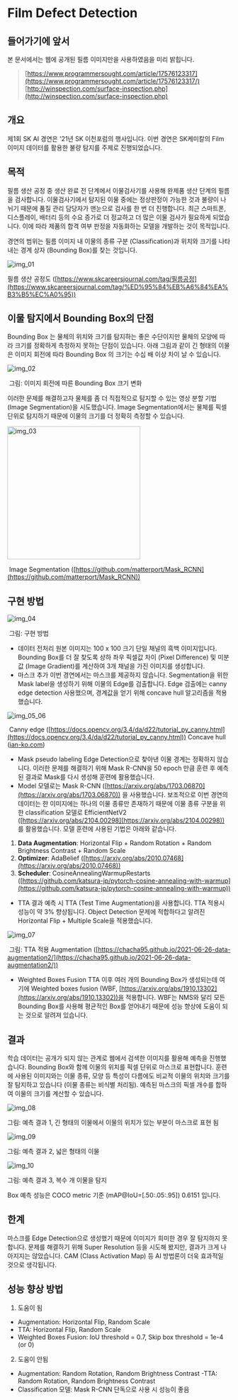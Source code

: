 # Film Defect Detection



## 들어가기에 앞서

본 문서에서는 웹에 공개된 필름 이미지만을 사용하였음을 미리 밝힙니다.

> [https://www.programmersought.com/article/17576123317](https://www.programmersought.com/article/17576123317/)
[http://winspection.com/surface-inspection.php](http://winspection.com/surface-inspection.php)



## 개요

제1회 SK AI 경연은 '21년 SK 이천포럼의 행사입니다. 이번 경연은 SK케미칼의 Film 이미지 데이터를 활용한 불량 탐지를 주제로 진행되었습니다.



## 목적

필름 생산 공정 중 생산 완료 전 단계에서 이물검사기를 사용해 완제품 생산 단계의 필름을 검사합니다. 이물검사기에서 탐지된 이물 중에는 정상판정이 가능한 것과 불량이 나뉘기 때문에 품질 관리 담당자가 맨눈으로 검사를 한 번 더 진행합니다. 최근 스마트폰, 디스플레이, 배터리 등의 수요 증가로 더 정교하고 더 많은 이물 검사가 필요하게 되었습니다. 이에 따라 제품의 합격 여부 판정을 자동화하는 모델을 개발하는 것이 목적입니다.

경연의 범위는 필름 이미지 내 이물의 종류 구분 (Classification)과 위치와 크기를 나타내는 경계 상자 (Bounding Box)를 찾는 것입니다.

![img_01](images/img_01.png)

필름 생산 공정도 ([https://www.skcareersjournal.com/tag/필름공정](https://www.skcareersjournal.com/tag/%ED%95%84%EB%A6%84%EA%B3%B5%EC%A0%95))



## 이물 탐지에서 Bounding Box의 단점

Bounding Box 는 물체의 위치와 크기를 탐지하는 좋은 수단이지만 물체의 모양에 따라 크기를 정확하게 측정하지 못하는 단점이 있습니다. 아래 그림과 같이 긴 형태의 이물은 이미지 회전에 따라 Bounding Box 의 크기는 수십 배 이상 차이 날 수 있습니다.

![img_02](images/img_02.png)

​                                                         그림: 이미지 회전에 따른 Bounding Box 크기 변화

이러한 문제를 해결하고자 물체를 좀 더 직접적으로 탐지할 수 있는 영상 분할 기법 (Image Segmentation)을 시도했습니다. Image Segmentation에서는 물체를 픽셀 단위로 탐지하기 때문에 이물의 크기를 더 정확히 측정할 수 있습니다.

<img src="images/img_03.png" alt="img_03" width="300" height="300">

​                                  Image Segmentation ([https://github.com/matterport/Mask_RCNN](https://github.com/matterport/Mask_RCNN))



## 구현 방법

![img_04](images/img_04.png)

​                                                                                      그림: 구현 방법 

- 데이터 전처리
  원본 이미지는 100 x 100 크기 단일 채널의 흑백 이미지입니다. Bounding Box를 더 잘 찾도록 상하 좌우 픽셀값 차이 (Pixel Difference) 및 미분 값 (Image Gradient)를 계산하여 3개 채널을 가진 이미지를 생성합니다.
- 마스크 추가
  이번 경연에서는 마스크를 제공하지 않습니다. Segmentation을 위한 Mask label을 생성하기 위해 이물의 Edge를 검출합니다. Edge 검출에는 canny edge detection 사용했으며, 경계값을 얻기 위해 concave hull 알고리즘을 적용했습니다.

![img_05_06](images/img_05_06.png)

​           Canny edge ([https://docs.opencv.org/3.4/da/d22/tutorial_py_canny.html](https://docs.opencv.org/3.4/da/d22/tutorial_py_canny.html))     Concave hull ([ian-ko.com](https://www.ian-ko.com/ET_GeoWizards/UserGuide/concaveHull.htm))



- Mask pseudo labeling
Edge Detection으로 찾아낸 이물 경계는 정확하지 않습니다. 이러한 문제를 해결하기 위해 Mask R-CNN을 50 epoch 만큼 훈련 후 예측된 결과로 Mask를 다시 생성해 훈련에 활용했습니다.
- Model
모델로는 Mask R-CNN ([https://arxiv.org/abs/1703.06870](https://arxiv.org/abs/1703.06870)) 을 사용했습니다. 보조적으로 이번 경연의 데이터는 한 이미지에는 하나의 이물 종류만 존재하기 때문에 이물 종류 구분을 위한 classification 모델로 EfficientNetV2 ([https://arxiv.org/abs/2104.00298](https://arxiv.org/abs/2104.00298)) 를 활용했습니다. 모델 훈련에 사용된 기법은 아래와 같습니다.

1. **Data Augmentation**: Horizontal Flip + Random Rotation + Random Brightness Contrast  + Random Scale
2. **Optimizer**: AdaBelief ([https://arxiv.org/abs/2010.07468](https://arxiv.org/abs/2010.07468))
3. **Scheduler**: CosineAnnealingWarmupRestarts ([https://github.com/katsura-jp/pytorch-cosine-annealing-with-warmup](https://github.com/katsura-jp/pytorch-cosine-annealing-with-warmup))
- TTA
결과 예측 시 TTA (Test Time Augmentation)을 사용합니다. TTA 적용시 성능이 약 3% 향상됩니다. Object Detection 문제에 적합하다고 알려진 Horizontal Flip + Multiple Scale을 적용했습니다.

![img_07](images/img_07.png)

​                그림: TTA 적용 Augmentation ([https://chacha95.github.io/2021-06-26-data-augmentation2/](https://chacha95.github.io/2021-06-26-data-augmentation2/))

- Weighted Boxes Fusion
TTA 이후 여러 개의 Bounding Box가 생성되는데 여기에 Weighted boxes fusion (WBF, [https://arxiv.org/abs/1910.13302](https://arxiv.org/abs/1910.13302))을 적용합니다. WBF는 NMS와 달리 모든 Bounding Box를 사용해 평균적인 Box를 얻어내기 때문에 성능 향상에 도움이 되는 것으로 알려져 있습니다.



## 결과

학습 데이터는 공개가 되지 않는 관계로 웹에서 검색한 이미지를 활용해 예측을 진행했습니다. Bounding Box와 함께 이물의 위치를 픽셀 단위로 마스크로 표현합니다. 훈련에 사용된 이미지와는 이물 종류, 모양 등 특성이 다름에도 비교적 이물의 위치와 크기를 잘 탐지하고 있습니다 (이물 종류는 비식별 처리됨). 예측된 마스크의 픽셀 개수를 합하여 이물의 크기를 계산할 수 있습니다. 

![img_08](images/img_08.png)

그림: 예측 결과 1, 긴 형태의 이물에서 이물의 위치가 있는 부분이 마스크로 표현 됨

![img_09](images/img_09.png)

그림: 예측 결과 2, 넓은 형태의 이물

![img_10](images/img_10.png)

그림: 예측 결과 3, 복수 개 이물을 탐지

Box 예측 성능은 COCO metric 기준 (mAP@IoU=[.50:.05:.95]) 0.6151 입니다.



## 한계

마스크를 Edge Detection으로 생성했기 때문에 이미지가 희미한 경우 잘 탐지하지 못합니다. 문제를 해결하기 위해 Super Resolution 등을 시도해 봤지만, 결과가 크게 나아지지는 않았습니다. CAM (Class Activation Map) 등 AI 방법론이 더욱 효과적일 것으로 생각됩니다.



## 성능 향상 방법

1. 도움이 됨
- Augmentation: Horizontal Flip,  Random Scale
- TTA: Horizontal Flip,  Random Scale
- Weighted Boxes Fusion: IoU threshold = 0.7, Skip box threshold = 1e-4 (or 0)
2. 도움이 안됨
- Augmentation: Random Rotation,  Random Brightness Contrast 
-TTA: Random Rotation,  Random Brightness Contrast 
- Classification 모델: Mask R-CNN 단독으로 사용 시 성능이 좋음
